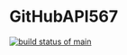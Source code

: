 # GitHubAPI567
[![build status of main](https://travis-ci.org/Keyodinfire/GitHubAPI567.svg?branch=main)](https://app.travis-ci.com/github/Keyodinfire/GitHubAPI567)